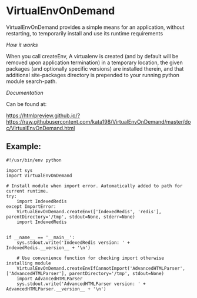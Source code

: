 VirtualEnvOnDemand
==================

VirtualEnvOnDemand provides a simple means for an application, without restarting, to temporarily install and use its runtime requirements


*How it works*

When you call createEnv, A virtualenv is created (and by default will be removed upon application termination) in a temporary location, 
the given packages (and optionally specific versions) are installed therein, and that additional site-packages directory is prepended 
to your running python module search-path.



*Documentation*

Can be found at:

https://htmlpreview.github.io/?https://raw.githubusercontent.com/kata198/VirtualEnvOnDemand/master/doc/VirtualEnvOnDemand.html



Example:
--------

	#!/usr/bin/env python

	import sys
	import VirtualEnvOnDemand

	# Install module when import error. Automatically added to path for current runtime.
	try:
		import IndexedRedis
	except ImportError:
		VirtualEnvOnDemand.createEnv(['IndexedRedis', 'redis'], parentDirectory='/tmp', stdout=None, stderr=None)
		import IndexedRedis


	if __name__ == '__main__':
		sys.stdout.write('IndexedRedis version: ' + IndexedRedis.__version__ + '\n')

		# Use convenience function for checking import otherwise installing module
		VirtualEnvOnDemand.createEnvIfCannotImport('AdvancedHTMLParser', ['AdvancedHTMLParser'], parentDirectory='/tmp', stdout=None)
		import AdvancedHTMLParser
		sys.stdout.write('AdvancedHTMLParser version: ' + AdvancedHTMLParser.__version__ + '\n')
